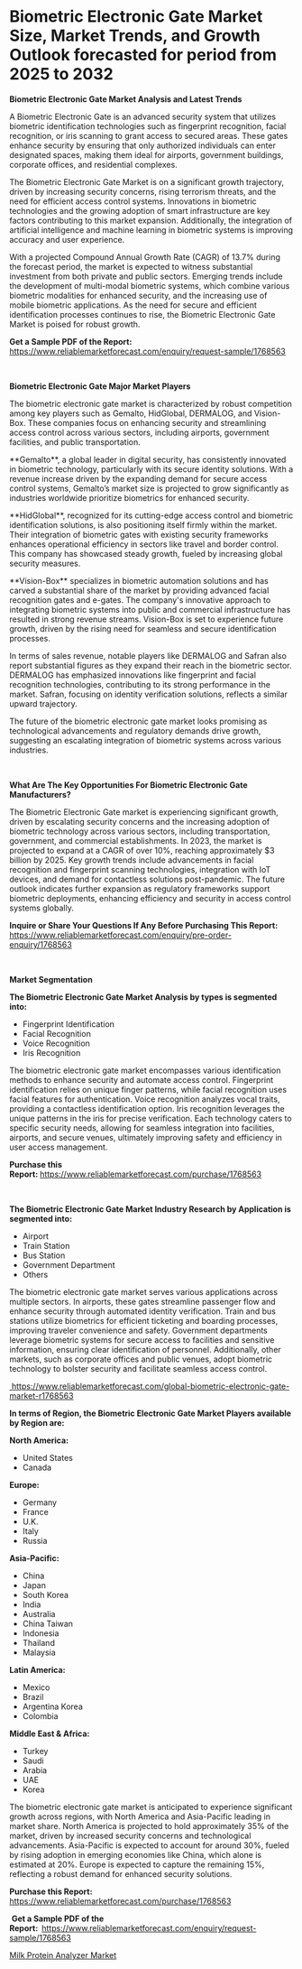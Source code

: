 <p><h1>Biometric Electronic Gate Market Size, Market Trends, and Growth Outlook forecasted for period from 2025 to 2032</h1></p><p><strong>Biometric Electronic Gate Market Analysis and Latest Trends</strong></p>
<p><p>A Biometric Electronic Gate is an advanced security system that utilizes biometric identification technologies such as fingerprint recognition, facial recognition, or iris scanning to grant access to secured areas. These gates enhance security by ensuring that only authorized individuals can enter designated spaces, making them ideal for airports, government buildings, corporate offices, and residential complexes.</p><p>The Biometric Electronic Gate Market is on a significant growth trajectory, driven by increasing security concerns, rising terrorism threats, and the need for efficient access control systems. Innovations in biometric technologies and the growing adoption of smart infrastructure are key factors contributing to this market expansion. Additionally, the integration of artificial intelligence and machine learning in biometric systems is improving accuracy and user experience.</p><p>With a projected Compound Annual Growth Rate (CAGR) of 13.7% during the forecast period, the market is expected to witness substantial investment from both private and public sectors. Emerging trends include the development of multi-modal biometric systems, which combine various biometric modalities for enhanced security, and the increasing use of mobile biometric applications. As the need for secure and efficient identification processes continues to rise, the Biometric Electronic Gate Market is poised for robust growth.</p></p>
<p><strong>Get a Sample PDF of the Report:&nbsp;</strong> <a href="https://www.reliablemarketforecast.com/enquiry/request-sample/1768563?utm_campaign=3103&utm_medium=2&utm_source=Github&utm_content=ia&utm_term=11042025&utm_id=biometric-electronic-gate">https://www.reliablemarketforecast.com/enquiry/request-sample/1768563</a></p>
<p>&nbsp;</p>
<p><strong>Biometric Electronic Gate Major Market Players</strong></p>
<p><p>The biometric electronic gate market is characterized by robust competition among key players such as Gemalto, HidGlobal, DERMALOG, and Vision-Box. These companies focus on enhancing security and streamlining access control across various sectors, including airports, government facilities, and public transportation.</p><p>**Gemalto**, a global leader in digital security, has consistently innovated in biometric technology, particularly with its secure identity solutions. With a revenue increase driven by the expanding demand for secure access control systems, Gemalto’s market size is projected to grow significantly as industries worldwide prioritize biometrics for enhanced security.</p><p>**HidGlobal**, recognized for its cutting-edge access control and biometric identification solutions, is also positioning itself firmly within the market. Their integration of biometric gates with existing security frameworks enhances operational efficiency in sectors like travel and border control. This company has showcased steady growth, fueled by increasing global security measures.</p><p>**Vision-Box** specializes in biometric automation solutions and has carved a substantial share of the market by providing advanced facial recognition gates and e-gates. The company's innovative approach to integrating biometric systems into public and commercial infrastructure has resulted in strong revenue streams. Vision-Box is set to experience future growth, driven by the rising need for seamless and secure identification processes.</p><p>In terms of sales revenue, notable players like DERMALOG and Safran also report substantial figures as they expand their reach in the biometric sector. DERMALOG has emphasized innovations like fingerprint and facial recognition technologies, contributing to its strong performance in the market. Safran, focusing on identity verification solutions, reflects a similar upward trajectory.</p><p>The future of the biometric electronic gate market looks promising as technological advancements and regulatory demands drive growth, suggesting an escalating integration of biometric systems across various industries.</p></p>
<p>&nbsp;</p>
<p><strong>What Are The Key Opportunities For Biometric Electronic Gate Manufacturers?</strong></p>
<p><p>The Biometric Electronic Gate market is experiencing significant growth, driven by escalating security concerns and the increasing adoption of biometric technology across various sectors, including transportation, government, and commercial establishments. In 2023, the market is projected to expand at a CAGR of over 10%, reaching approximately $3 billion by 2025. Key growth trends include advancements in facial recognition and fingerprint scanning technologies, integration with IoT devices, and demand for contactless solutions post-pandemic. The future outlook indicates further expansion as regulatory frameworks support biometric deployments, enhancing efficiency and security in access control systems globally.</p></p>
<p><strong>Inquire or Share Your Questions If Any Before Purchasing This Report:</strong> <a href="https://www.reliablemarketforecast.com/enquiry/pre-order-enquiry/1768563?utm_campaign=3103&utm_medium=2&utm_source=Github&utm_content=ia&utm_term=11042025&utm_id=biometric-electronic-gate">https://www.reliablemarketforecast.com/enquiry/pre-order-enquiry/1768563</a></p>
<p>&nbsp;</p>
<p><strong>Market Segmentation</strong></p>
<p><strong>The Biometric Electronic Gate Market Analysis by types is segmented into:</strong></p>
<p><ul><li>Fingerprint Identification</li><li>Facial Recognition</li><li>Voice Recognition</li><li>Iris Recognition</li></ul></p>
<p><p>The biometric electronic gate market encompasses various identification methods to enhance security and automate access control. Fingerprint identification relies on unique finger patterns, while facial recognition uses facial features for authentication. Voice recognition analyzes vocal traits, providing a contactless identification option. Iris recognition leverages the unique patterns in the iris for precise verification. Each technology caters to specific security needs, allowing for seamless integration into facilities, airports, and secure venues, ultimately improving safety and efficiency in user access management.</p></p>
<p><strong>Purchase this Report:&nbsp;</strong><a href="https://www.reliablemarketforecast.com/purchase/1768563?utm_campaign=3103&utm_medium=2&utm_source=Github&utm_content=ia&utm_term=11042025&utm_id=biometric-electronic-gate">https://www.reliablemarketforecast.com/purchase/1768563</a></p>
<p>&nbsp;</p>
<p><strong>The Biometric Electronic Gate Market Industry Research by Application is segmented into:</strong></p>
<p><ul><li>Airport</li><li>Train Station</li><li>Bus Station</li><li>Government Department</li><li>Others</li></ul></p>
<p><p>The biometric electronic gate market serves various applications across multiple sectors. In airports, these gates streamline passenger flow and enhance security through automated identity verification. Train and bus stations utilize biometrics for efficient ticketing and boarding processes, improving traveler convenience and safety. Government departments leverage biometric systems for secure access to facilities and sensitive information, ensuring clear identification of personnel. Additionally, other markets, such as corporate offices and public venues, adopt biometric technology to bolster security and facilitate seamless access control.</p></p>
<p><a href="https://www.reliablemarketforecast.com/global-biometric-electronic-gate-market-r1768563?utm_campaign=3103&utm_medium=2&utm_source=Github&utm_content=ia&utm_term=11042025&utm_id=biometric-electronic-gate">&nbsp;https://www.reliablemarketforecast.com/global-biometric-electronic-gate-market-r1768563</a></p>
<p><strong>In terms of Region, the Biometric Electronic Gate Market Players available by Region are:</strong></p>
<p>
    <p> <strong> North America: </strong>
        <ul>
            <li>United States</li>
            <li>Canada</li>
        </ul>
        </p> 
    <p> <strong> Europe: </strong>
        <ul>
            <li>Germany</li>
            <li>France</li>
            <li>U.K.</li>
            <li>Italy</li>
            <li>Russia</li>
        </ul>
        </p> 
    <p> <strong> Asia-Pacific: </strong>
        <ul>
            <li>China</li>
            <li>Japan</li>
            <li>South Korea</li>
            <li>India</li>
            <li>Australia</li>
            <li>China Taiwan</li>
            <li>Indonesia</li>
            <li>Thailand</li>
            <li>Malaysia</li>
        </ul>
        </p> 
    <p> <strong> Latin America: </strong>
        <ul>
            <li>Mexico</li>
            <li>Brazil</li>
            <li>Argentina Korea</li>
            <li>Colombia</li>
        </ul>
        </p> 
    <p> <strong> Middle East & Africa: </strong>
        <ul>
            <li>Turkey</li>
            <li>Saudi</li>
            <li>Arabia</li>
            <li>UAE</li>
            <li>Korea</li>
        </ul>
    </p>
    </p>
<p><p>The biometric electronic gate market is anticipated to experience significant growth across regions, with North America and Asia-Pacific leading in market share. North America is projected to hold approximately 35% of the market, driven by increased security concerns and technological advancements. Asia-Pacific is expected to account for around 30%, fueled by rising adoption in emerging economies like China, which alone is estimated at 20%. Europe is expected to capture the remaining 15%, reflecting a robust demand for enhanced security solutions.</p></p>
<p><strong>Purchase this Report: </strong><a href="https://www.reliablemarketforecast.com/purchase/1768563?utm_campaign=3103&utm_medium=2&utm_source=Github&utm_content=ia&utm_term=11042025&utm_id=biometric-electronic-gate">https://www.reliablemarketforecast.com/purchase/1768563</a></p>
<p>&nbsp;<strong>Get a Sample PDF of the Report:&nbsp;&nbsp;</strong><a href="https://www.reliablemarketforecast.com/enquiry/request-sample/1768563?utm_campaign=3103&utm_medium=2&utm_source=Github&utm_content=ia&utm_term=11042025&utm_id=biometric-electronic-gate">https://www.reliablemarketforecast.com/enquiry/request-sample/1768563</a></p>
<p><strong></strong></p>
<p><p><a href="https://github.com/tigoryemm/Market-Research-Report-List-1/blob/main/milk-protein-analyzer-market.md?utm_campaign=3103&utm_medium=2&utm_source=Github&utm_content=ia&utm_term=11042025&utm_id=biometric-electronic-gate">Milk Protein Analyzer Market</a></p></p>